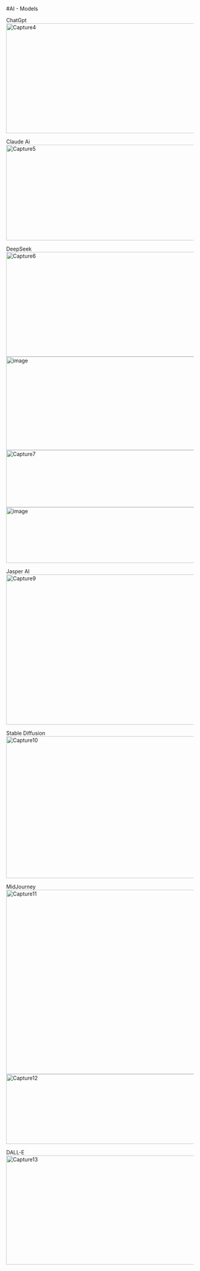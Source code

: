 #AI - Models

ChatGpt
<img width="783" height="294" alt="Capture4" src="https://github.com/user-attachments/assets/e7fd1723-9243-4c35-a12d-c1db06227271" />

Claude Ai
<img width="822" height="256" alt="Capture5" src="https://github.com/user-attachments/assets/920cf8be-c7ce-49ce-8325-69f7903bbc36" />


DeepSeek
<img width="799" height="280" alt="Capture6" src="https://github.com/user-attachments/assets/b7ab3e61-a444-4004-98f0-c808cd887b6f" />
<img width="814" height="250" alt="image" src="https://github.com/user-attachments/assets/19024d2d-5ce6-4283-81cf-beb97c95bae9" />
<img width="784" height="153" alt="Capture7" src="https://github.com/user-attachments/assets/49c9f110-1352-43a8-b801-d5e77e98d094" />
<img width="802" height="149" alt="image" src="https://github.com/user-attachments/assets/0d618513-9826-425b-ba73-dff1044e82f8" />


Jasper AI 
<img width="979" height="402" alt="Capture9" src="https://github.com/user-attachments/assets/77af23ba-20cf-4563-9436-abf5c22ca9ac" />


Stable Diffusion
<img width="797" height="380" alt="Capture10" src="https://github.com/user-attachments/assets/dd27be7f-2104-4607-bafa-962f4c18c766" />


MidJourney 
<img width="882" height="493" alt="Capture11" src="https://github.com/user-attachments/assets/3422581b-6a31-4162-96c5-baf89e8beef7" />
<img width="783" height="187" alt="Capture12" src="https://github.com/user-attachments/assets/fcdb37bd-048e-41fa-92ef-3cbe97faa88a" />


DALL-E
<img width="988" height="292" alt="Capture13" src="https://github.com/user-attachments/assets/fb47ad3b-7178-49fe-b80e-299df1751c39" />





